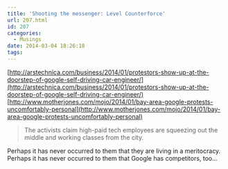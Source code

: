 ```yaml
---
title: 'Shooting the messenger: Level Counterforce'
url: 207.html
id: 207
categories:
  - Musings
date: 2014-03-04 18:26:18
tags:
---
```


[http://arstechnica.com/business/2014/01/protestors-show-up-at-the-doorstep-of-google-self-driving-car-engineer/](http://arstechnica.com/business/2014/01/protestors-show-up-at-the-doorstep-of-google-self-driving-car-engineer/) [http://www.motherjones.com/mojo/2014/01/bay-area-google-protests-uncomfortably-personal](http://www.motherjones.com/mojo/2014/01/bay-area-google-protests-uncomfortably-personal)

> The activists claim high-paid tech employees are squeezing out the middle and working classes from the city.

Perhaps it has never occurred to them that they are living in a meritocracy. Perhaps it has never occurred to them that Google has competitors, too...